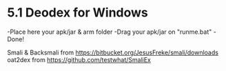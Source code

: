5.1 Deodex for Windows
==========================================

-Place here your apk/jar & arm folder
-Drag your apk/jar on "runme.bat"
-Done!

Smali & Backsmali from https://bitbucket.org/JesusFreke/smali/downloads
oat2dex from https://github.com/testwhat/SmaliEx